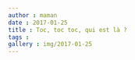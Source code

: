```yaml
---
author : maman
date : 2017-01-25
title : Toc, toc toc, qui est là ? 
tags : 
gallery : img/2017-01-25
---
```

